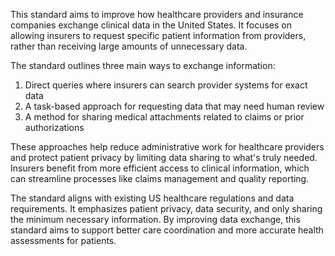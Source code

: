 This standard aims to improve how healthcare providers and insurance companies exchange clinical data in the United States. It focuses on allowing insurers to request specific patient information from providers, rather than receiving large amounts of unnecessary data.

The standard outlines three main ways to exchange information:

1. Direct queries where insurers can search provider systems for exact data
2. A task-based approach for requesting data that may need human review
3. A method for sharing medical attachments related to claims or prior authorizations

These approaches help reduce administrative work for healthcare providers and protect patient privacy by limiting data sharing to what's truly needed. Insurers benefit from more efficient access to clinical information, which can streamline processes like claims management and quality reporting.

The standard aligns with existing US healthcare regulations and data requirements. It emphasizes patient privacy, data security, and only sharing the minimum necessary information. By improving data exchange, this standard aims to support better care coordination and more accurate health assessments for patients.